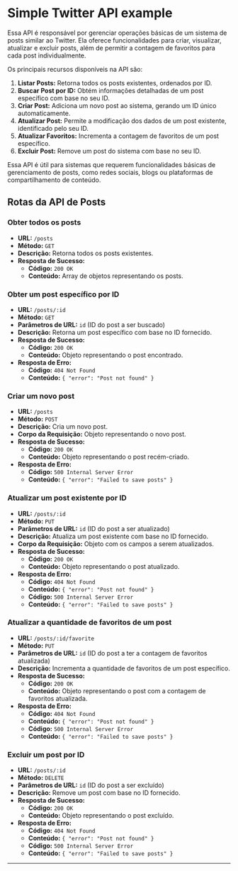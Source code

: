 # Simple Twitter API example

Essa API é responsável por gerenciar operações básicas de um sistema de posts similar ao Twitter. Ela oferece funcionalidades para criar, visualizar, atualizar e excluir posts, além de permitir a contagem de favoritos para cada post individualmente.

Os principais recursos disponíveis na API são:

1. **Listar Posts:** Retorna todos os posts existentes, ordenados por ID.
2. **Buscar Post por ID:** Obtém informações detalhadas de um post específico com base no seu ID.
3. **Criar Post:** Adiciona um novo post ao sistema, gerando um ID único automaticamente.
4. **Atualizar Post:** Permite a modificação dos dados de um post existente, identificado pelo seu ID.
5. **Atualizar Favoritos:** Incrementa a contagem de favoritos de um post específico.
6. **Excluir Post:** Remove um post do sistema com base no seu ID.

Essa API é útil para sistemas que requerem funcionalidades básicas de gerenciamento de posts, como redes sociais, blogs ou plataformas de compartilhamento de conteúdo.

## Rotas da API de Posts

### Obter todos os posts

- **URL:** `/posts`
- **Método:** `GET`
- **Descrição:** Retorna todos os posts existentes.
- **Resposta de Sucesso:**
    - **Código:** `200 OK`
    - **Conteúdo:** Array de objetos representando os posts.

### Obter um post específico por ID

- **URL:** `/posts/:id`
- **Método:** `GET`
- **Parâmetros de URL:** `id` (ID do post a ser buscado)
- **Descrição:** Retorna um post específico com base no ID fornecido.
- **Resposta de Sucesso:**
    - **Código:** `200 OK`
    - **Conteúdo:** Objeto representando o post encontrado.
- **Resposta de Erro:**
    - **Código:** `404 Not Found`
    - **Conteúdo:** `{ "error": "Post not found" }`

### Criar um novo post

- **URL:** `/posts`
- **Método:** `POST`
- **Descrição:** Cria um novo post.
- **Corpo da Requisição:** Objeto representando o novo post.
- **Resposta de Sucesso:**
    - **Código:** `200 OK`
    - **Conteúdo:** Objeto representando o post recém-criado.
- **Resposta de Erro:**
    - **Código:** `500 Internal Server Error`
    - **Conteúdo:** `{ "error": "Failed to save posts" }`

### Atualizar um post existente por ID

- **URL:** `/posts/:id`
- **Método:** `PUT`
- **Parâmetros de URL:** `id` (ID do post a ser atualizado)
- **Descrição:** Atualiza um post existente com base no ID fornecido.
- **Corpo da Requisição:** Objeto com os campos a serem atualizados.
- **Resposta de Sucesso:**
    - **Código:** `200 OK`
    - **Conteúdo:** Objeto representando o post atualizado.
- **Resposta de Erro:**
    - **Código:** `404 Not Found`
    - **Conteúdo:** `{ "error": "Post not found" }`
    - **Código:** `500 Internal Server Error`
    - **Conteúdo:** `{ "error": "Failed to save posts" }`

### Atualizar a quantidade de favoritos de um post

- **URL:** `/posts/:id/favorite`
- **Método:** `PUT`
- **Parâmetros de URL:** `id` (ID do post a ter a contagem de favoritos atualizada)
- **Descrição:** Incrementa a quantidade de favoritos de um post específico.
- **Resposta de Sucesso:**
    - **Código:** `200 OK`
    - **Conteúdo:** Objeto representando o post com a contagem de favoritos atualizada.
- **Resposta de Erro:**
    - **Código:** `404 Not Found`
    - **Conteúdo:** `{ "error": "Post not found" }`
    - **Código:** `500 Internal Server Error`
    - **Conteúdo:** `{ "error": "Failed to save posts" }`

### Excluir um post por ID

- **URL:** `/posts/:id`
- **Método:** `DELETE`
- **Parâmetros de URL:** `id` (ID do post a ser excluído)
- **Descrição:** Remove um post com base no ID fornecido.
- **Resposta de Sucesso:**
    - **Código:** `200 OK`
    - **Conteúdo:** Objeto representando o post excluído.
- **Resposta de Erro:**
    - **Código:** `404 Not Found`
    - **Conteúdo:** `{ "error": "Post not found" }`
    - **Código:** `500 Internal Server Error`
    - **Conteúdo:** `{ "error": "Failed to save posts" }`

---
